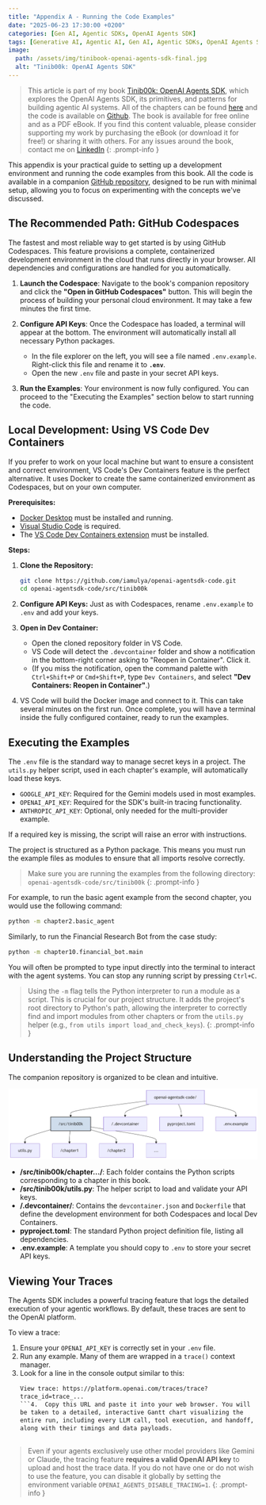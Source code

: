 ```yaml
---
title: "Appendix A - Running the Code Examples"
date: "2025-06-23 17:30:00 +0200"
categories: [Gen AI, Agentic SDKs, OpenAI Agents SDK]
tags: [Generative AI, Agentic AI, Gen AI, Agentic SDKs, OpenAI Agents SDK, Tinib00k]
image:
  path: /assets/img/tinibook-openai-agents-sdk-final.jpg
  alt: "Tinib00k: OpenAI Agents SDK"
---
```


> This article is part of my book [Tinib00k: OpenAI Agents SDK](https://gumroad.iamulya.one#WuWH2AdBm4qtHQojmRxBog==), which explores the OpenAI Agents SDK, its primitives, and patterns for building agentic AI systems. All of the chapters can be found [here](https://iamulya.one/tags/Tinib00k/) and the code is available on [Github](https://github.com/iamulya/openai-agentsdk-code). The book is available for free online and as a PDF eBook. If you find this content valuable, please consider supporting my work by purchasing the eBook (or download it for free!) or sharing it with others. For any issues around the book, contact me on [LinkedIn](https://www.linkedin.com/in/amulya-bhatia-01627a42/)
{: .prompt-info }

This appendix is your practical guide to setting up a development environment and running the code examples from this book. All the code is available in a companion [GitHub repository](https://github.com/iamulya/openai-agentsdk-code), designed to be run with minimal setup, allowing you to focus on experimenting with the concepts we've discussed.

## The Recommended Path: GitHub Codespaces

The fastest and most reliable way to get started is by using GitHub Codespaces. This feature provisions a complete, containerized development environment in the cloud that runs directly in your browser. All dependencies and configurations are handled for you automatically.

1.  **Launch the Codespace**: Navigate to the book's companion repository and click the **"Open in GitHub Codespaces"** button. This will begin the process of building your personal cloud environment. It may take a few minutes the first time.

2.  **Configure API Keys**: Once the Codespace has loaded, a terminal will appear at the bottom. The environment will automatically install all necessary Python packages.

    *   In the file explorer on the left, you will see a file named `.env.example`. Right-click this file and rename it to **`.env`**.
    *   Open the new `.env` file and paste in your secret API keys.

3.  **Run the Examples**: Your environment is now fully configured. You can proceed to the "Executing the Examples" section below to start running the code.

## Local Development: Using VS Code Dev Containers

If you prefer to work on your local machine but want to ensure a consistent and correct environment, VS Code's Dev Containers feature is the perfect alternative. It uses Docker to create the same containerized environment as Codespaces, but on your own computer.

**Prerequisites:**

-   [Docker Desktop](https://www.docker.com/products/docker-desktop/) must be installed and running.
-   [Visual Studio Code](https://code.visualstudio.com/) is required.
-   The [VS Code Dev Containers extension](https://marketplace.visualstudio.com/items?itemName=ms-vscode-remote.remote-containers) must be installed.

**Steps:**

1.  **Clone the Repository:**

    ```bash
    git clone https://github.com/iamulya/openai-agentsdk-code.git
    cd openai-agentsdk-code/src/tinib00k
    ```
    
2.  **Configure API Keys:** Just as with Codespaces, rename `.env.example` to `.env` and add your keys.
3.  **Open in Dev Container:**
    -   Open the cloned repository folder in VS Code.
    -   VS Code will detect the `.devcontainer` folder and show a notification in the bottom-right corner asking to "Reopen in Container". Click it.
    -   (If you miss the notification, open the command palette with `Ctrl+Shift+P` or `Cmd+Shift+P`, type `Dev Containers`, and select **"Dev Containers: Reopen in Container"**.)
4.  VS Code will build the Docker image and connect to it. This can take several minutes on the first run. Once complete, you will have a terminal inside the fully configured container, ready to run the examples.

## Executing the Examples

The `.env` file is the standard way to manage secret keys in a project. The `utils.py` helper script, used in each chapter's example, will automatically load these keys.

*   `GOOGLE_API_KEY`: Required for the Gemini models used in most examples.
*   `OPENAI_API_KEY`: Required for the SDK's built-in tracing functionality.
*   `ANTHROPIC_API_KEY`: Optional, only needed for the multi-provider example.

If a required key is missing, the script will raise an error with instructions.

The project is structured as a Python package. This means you must run the example files as modules to ensure that all imports resolve correctly.


> Make sure you are running the examples from the following directory: `openai-agentsdk-code/src/tinib00k`
{: .prompt-info }

For example, to run the basic agent example from the second chapter, you would use the following command:

```bash
python -m chapter2.basic_agent
```

Similarly, to run the Financial Research Bot from the case study:

```bash
python -m chapter10.financial_bot.main
```

You will often be prompted to type input directly into the terminal to interact with the agent systems. You can stop any running script by pressing `Ctrl+C`.


> Using the `-m` flag tells the Python interpreter to run a module as a script. This is crucial for our project structure. It adds the project's root directory to Python's path, allowing the interpreter to correctly find and import modules from other chapters or from the `utils.py` helper (e.g., `from utils import load_and_check_keys`).
{: .prompt-info }

## Understanding the Project Structure

The companion repository is organized to be clean and intuitive.

![*High-level overview of the companion repository structure.*](/assets/img/2025-06-23-run-code-examples/figure-1.png)


*   **/src/tinib00k/chapter.../**: Each folder contains the Python scripts corresponding to a chapter in this book.
*   **/src/tinib00k/utils.py**: The helper script to load and validate your API keys.
*   **/.devcontainer/**: Contains the `devcontainer.json` and `Dockerfile` that define the development environment for both Codespaces and local Dev Containers.
*   **pyproject.toml**: The standard Python project definition file, listing all dependencies.
*   **.env.example**: A template you should copy to `.env` to store your secret API keys.

## Viewing Your Traces

The Agents SDK includes a powerful tracing feature that logs the detailed execution of your agentic workflows. By default, these traces are sent to the OpenAI platform.

To view a trace:

1.  Ensure your `OPENAI_API_KEY` is correctly set in your `.env` file.
2.  Run any example. Many of them are wrapped in a `trace()` context manager.
3.  Look for a line in the console output similar to this:
    ```text
    View trace: https://platform.openai.com/traces/trace?trace_id=trace_...
    ```4.  Copy this URL and paste it into your web browser. You will be taken to a detailed, interactive Gantt chart visualizing the entire run, including every LLM call, tool execution, and handoff, along with their timings and data payloads.


> Even if your agents exclusively use other model providers like Gemini or Claude, the tracing feature **requires a valid OpenAI API key** to upload and host the trace data. If you do not have one or do not wish to use the feature, you can disable it globally by setting the environment variable `OPENAI_AGENTS_DISABLE_TRACING=1`.
{: .prompt-info }
